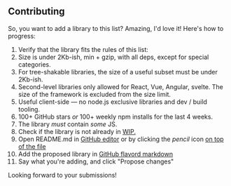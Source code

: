 ## Contributing

So, you want to add a library to this list? Amazing, I'd love it! Here's how to progress:

1. Verify that the library fits the rules of this list:
  1. Size is under 2Kb-ish, min + gzip, with all deps, except for special categories.
  2. For tree-shakable libraries, the size of a useful subset must be under 2Kb-ish.
  3. Second-level libraries only allowed for React, Vue, Angular, svelte. The size of the framework is excluded from the size limit.
  4. Useful client-side — no node.js exclusive libraries and dev / build tooling.
  5. 100+ GitHub stars _or_ 100+ weekly npm installs for the last 4 weeks.
  6. The library _must_ contain _some_ JS.
2. Check if the library is not already in [WIP.](./WIP.md)
3. Open README.md in [GitHub editor](https://github.com/thoughtspile/awesome-tiny-js/edit/main/README.md) or by clicking the _pencil_ icon [on top of the file](https://github.com/thoughtspile/awesome-tiny-js/blob/main/README.md)
4. Add the proposed library in [GitHub flavord markdown](https://help.github.com/articles/github-flavored-markdown/)
5. Say what you're adding, and click "Propose changes"

Looking forward to your submissions!
